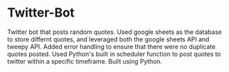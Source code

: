 # Twitter-Bot

Twitter bot that posts random quotes. Used google sheets as the database to store differnt quotes, and leveraged both the google sheets API and tweepy API. Added error handling to ensure that there were no duplicate quotes posted. Used Python's built in scheduler function to post quotes to twitter within a specific timeframe. Built using Python. 
